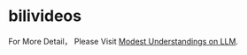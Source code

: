 # bilivideos

For More Detail， Please Visit [Modest Understandings on LLM](https://bytedance.feishu.cn/docx/doxcn3zm448MK9sK6pHuPsqtH8f).

